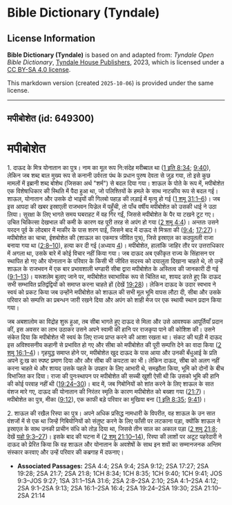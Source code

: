 # Bible Dictionary (Tyndale)

## License Information

**Bible Dictionary (Tyndale)** is based on and adapted from: _Tyndale Open Bible Dictionary_, [Tyndale House Publishers](https://tyndaleopenresources.com/), 2023, which is licensed under a [CC BY-SA 4.0 license](https://creativecommons.org/licenses/by-sa/4.0/legalcode.en).

This markdown version (created `2025-10-06`) is provided under the same license.



--------------------------------

## मपीबोशेत (id: 649300)

मपीबोशेत
========

1\. दाऊद के मित्र योनातान का पुत्र। नाम का मूल रूप नि:संदेह मरीब्बाल था ([1 इति 8:34](https://ref.ly/1Chr8:34); [9:40](https://ref.ly/1Chr9:40)), लेकिन जब शब्द बाल मुख्य रूप से कनानी उर्वरता पंथ के प्रधान पुरुष देवता से जुड़ गया, तो इसे कुछ मामलों में इब्रानी शब्द बोशेथ (जिसका अर्थ "शर्म") से बदल दिया गया। शाऊल के पोते के रूप में, मपीबोशेत एक विशेषाधिकार की स्थिति में पैदा हुआ था, जो पलिश्तियों के हमले के साथ नाटकीय रूप से बदल गई। शाऊल, योनातान और उसके दो भाइयों की गिलबो पहाड़ की लड़ाई में मृत्यु हो गई ([1 शमू 31:1–6](https://ref.ly/1Sam31:1-1Sam31:6))। जब इस आपदा की खबर इस्राएली राजभवन यिज्रेल में पहुँची, तो पाँच वर्षीय मपीबोशेत को उसकी धाई ने उठा लिया। सुरक्षा के लिए भागते समय घबराहट में वह गिर गईं, जिससे मपीबोशेत के पैर या टखने टूट गए। उचित चिकित्सा देखभाल की कमी के कारण वह पूरी तरह से अपंग हो गया ([2 शमू 4:4](https://ref.ly/2Sam4:4))। अन्ततः उसने यरदन पूर्व के लोदबार में माकीर के पास शरण पाई, जिसने बाद में दाऊद से मित्रता की ([9:4](https://ref.ly/2Sam9:4); [17:27](https://ref.ly/2Sam17:27))। मपीबोशेत का चाचा, ईशबोशेत की (शाऊल का एकमात्र जीवित पुत्र), जिसे इस्राएल का कठपुतली राजा बनाया गया था ([2:8–10](https://ref.ly/2Sam2:8-2Sam2:10)), हत्या कर दी गई (अध्याय [4](https://ref.ly/2Sam4:1-2Sam4:12))। मपीबोशेत, हालांकि जाहिर तौर पर उत्तराधिकार में अगला था, उसके बारे में कोई विचार नहीं किया गया। जब दाऊद अब एकीकृत राज्य के सिंहासन पर स्थापित हो गए और योनातान के परिवार के किसी भी जीवित सदस्य को दयालुता दिखाना चाहते थे, तो उन्हें शाऊल के राजभवन में एक बार प्रभावशाली भण्डारी सीबा द्वारा मपीबोशेत के अस्तित्व की जानकारी दी गई ([9:1–13](https://ref.ly/2Sam9:1-2Sam9:13))। यरूशलेम बुलाए जाने पर, मपीबोशेत स्वाभाविक रूप से चिंतित था, शायद डरते हुए कि दाऊद सभी सम्भावित प्रतिद्वंद्वियों को समाप्त करना चाहते हों (देखें [19:28](https://ref.ly/2Sam19:28))। लेकिन दाऊद के उदार स्वभाव ने स्वयं को प्रकट किया जब उन्होंने मपीबोशेत को शाऊल की सभी मूल भूमि वापस लौटा दी, सीबा और उसके परिवार को सम्पत्ति का प्रबन्धन जारी रखने दिया और अपंग को शाही मेज पर एक स्थायी स्थान प्रदान किया गया।

जब अबशालोम का विद्रोह शुरू हुआ, तब सीबा भागते हुए दाऊद से मिला और उसे आवश्यक आपूर्तियाँ प्रदान कीं, इस अवसर का लाभ उठाकर उसने अपने स्वामी की हानि पर राजकृपा पाने की कोशिश की। उसने संकेत दिया कि मपीबोशेत भी स्वयं के लिए राज्य प्राप्त करने की आशा रखता था। संकट की घड़ी में दाऊद इस अविश्वसनीय कहानी से प्रभावित हो गए और सीबा को मपीबोशेत की पूरी सम्पत्ति देने का वादा किया ([2 शमू 16:1–4](https://ref.ly/2Sam16:1-2Sam16:4))। गृहयुद्ध समाप्त होने पर, मपीबोशेत खुद दाऊद के पास आया और उनकी बँधुआई के प्रति अपने दु:ख का स्पष्ट प्रमाण दिया और और सीबा की कपटता का भी। लेकिन दाऊद, सीबा को अलग नहीं करना चाहते थे और शायद उसके पहले के उपहार के लिए आभारी थे, समझौता किया, भूमि को दोनों के बीच विभाजित कर दिया। राजा की पुनःस्थापन पर मपीबोशेत की सच्ची खुशी ऐसी थी कि उसको भूमि की हानि की कोई परवाह नहीं थी ([19:24–30](https://ref.ly/2Sam19:24-2Sam19:30))। बाद में, जब गिबोनियों को शांत करने के लिए शाऊल के सात वंशज मारे गए, दाऊद की योनातान की निरंतर स्मृति के कारण मपीबोशेत को बख्शा गया ([21:7](https://ref.ly/2Sam21:7))। मपीबोशेत का पुत्र, मीका ([9:12](https://ref.ly/2Sam9:12)), एक काफी बड़े परिवार का मुखिया बना ([1 इति 8:35](https://ref.ly/1Chr8:35); [9:41](https://ref.ly/1Chr9:41))।

2\. शाऊल की रखैल रिस्पा का पुत्र। अपने अधिक प्रसिद्ध नामधारी के विपरीत, वह शाऊल के उन सात वंशजों में से एक था जिन्हें गिबियोनियों को संतुष्ट करने के लिए फाँसी पर लटकाना पड़ा, क्योंकि शाऊल ने इस्राएल के साथ उनकी प्राचीन संधि को तोड़ दिया था, जिससे तीन साल का अकाल पड़ा ([2 शमू 21:8](https://ref.ly/2Sam21:8); देखें [यहो 9:3–27](https://ref.ly/Josh9:3-Josh9:27))। इसके बाद की घटना में ([2 शमू 21:10–14](https://ref.ly/2Sam21:10-2Sam21:14)), रिस्पा की लाशों पर अटूट पहरेदारी ने दाऊद को प्रेरित किया कि वह शाऊल और योनातान के अवशेषों के साथ इन शवों का सम्मानजनक अन्तिम संस्कार करवाए और उन्हें परिवार की कब्रगाह में दफनाए।

* **Associated Passages:** 2SA 4:4; 2SA 9:4; 2SA 9:12; 2SA 17:27; 2SA 19:28; 2SA 21:7; 2SA 21:8; 1CH 8:34; 1CH 8:35; 1CH 9:40; 1CH 9:41; JOS 9:3–JOS 9:27; 1SA 31:1–1SA 31:6; 2SA 2:8–2SA 2:10; 2SA 4:1–2SA 4:12; 2SA 9:1–2SA 9:13; 2SA 16:1–2SA 16:4; 2SA 19:24–2SA 19:30; 2SA 21:10–2SA 21:14

